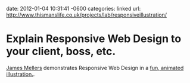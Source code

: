 date: 2012-01-04 10:31:41 -0600
categories: linked
url: http://www.thismanslife.co.uk/projects/lab/responsiveillustration/

# Explain Responsive Web Design to your client, boss, etc.

[James Mellers](https://twitter.com/#!/thismanslife) demonstrates
Responsive Web Design in a [fun, animated
illustration.](http://www.thismanslife.co.uk/projects/lab/responsiveillustration/).
